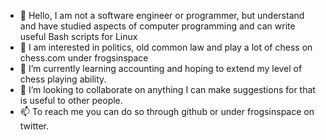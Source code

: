 - 👋 Hello, I am not a software engineer or programmer, but understand
        and have studied aspects of computer programming and can write useful Bash scripts for Linux 
- 👀 I am interested in politics, old common law and play a lot of chess on chess.com under frogsinspace
- 🌱 I’m currently learning accounting and hoping to extend my level of chess playing ability.
- 💞️ I’m looking to collaborate on anything I can make suggestions for that is useful to other people.
- 📫 To reach me you can do so through github or under frogsinspace on twitter.

<!---
gottogitgoing/gottogitgoing is a ✨ special ✨ repository because its `README.md` (this file) appears on your GitHub profile.
You can click the Preview link to take a look at your changes.
--->
